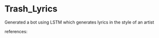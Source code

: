 # Trash_Lyrics
Generated a bot using LSTM which generates lyrics in the style of an artist

references: 
